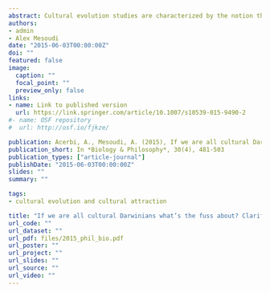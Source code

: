 ```yaml
---
abstract: Cultural evolution studies are characterized by the notion that culture evolves accordingly to broadly Darwinian principles. Yet how far the analogy be- tween cultural and genetic evolution should be pushed is open to debate. Here, we examine a recent disagreement that concerns the extent to which cultural trans- mission should be considered a preservative mechanism allowing selection among different variants, or a transformative process in which individuals recreate variants each time they are transmitted. The latter is associated with the notion of "cultural attraction". This issue has generated much misunderstanding and confusion. We first clarify the respective positions, noting that there is in fact no substantive incompatibility between cultural attraction and standard cultural evolution ap- proaches, beyond a difference in focus. Whether cultural transmission should be considered a preservative or reconstructive process is ultimately an empirical question, and we examine how both preservative and reconstructive cultural transmission has been studied in recent experimental research in cultural evolution. Finally, we discuss how the relative importance of preservative and reconstructive processes may depend on the granularity of analysis and the domain being studied.
authors:
- admin
- Alex Mesoudi
date: "2015-06-03T00:00:00Z"
doi: ""
featured: false
image:
  caption: ""
  focal_point: ""
  preview_only: false
links:
- name: Link to published version
  url: https://link.springer.com/article/10.1007/s10539-015-9490-2
#- name: OSF repository
#  url: http://osf.io/fjkze/

publication: Acerbi, A., Mesoudi, A. (2015), If we are all cultural Darwinians what’s the fuss about? Clarifying recent disagreements in the field of cultural evolution, *Biology & Philosophy*, 30(4), 481-503
publication_short: In *Biology & Philosophy*, 30(4), 481-503
publication_types: ["article-journal"]
publishDate: "2015-06-03T00:00:00Z"
slides: ""
summary: ""

tags:
- cultural evolution and cultural attraction

title: "If we are all cultural Darwinians what’s the fuss about? Clarifying recent disagreements in the field of cultural evolution"
url_code: ""
url_dataset: ""
url_pdf: files/2015_phil_bio.pdf
url_poster: ""
url_project: ""
url_slides: ""
url_source: ""
url_video: ""
---
```

<script id="altmetric-embed-js" type="text/javascript"
src='https://d1bxh8uas1mnw7.cloudfront.net/assets/embed.js'></script>

<div data-badge-details="right" data-badge-type="donut" data-doi="10.1007/s10539-015-9490-2" data-hide-no-mentions="true" class="altmetric-embed"></div>